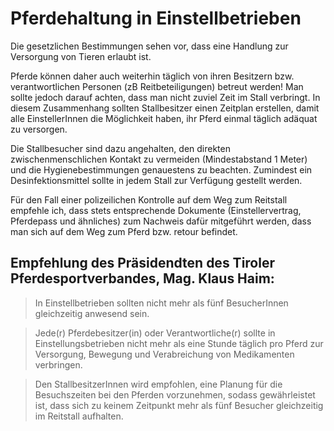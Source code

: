 # Pferdehaltung in Einstellbetrieben

Die gesetzlichen Bestimmungen sehen vor, dass eine Handlung zur Versorgung von Tieren erlaubt ist.

Pferde können daher auch weiterhin täglich von ihren Besitzern bzw. verantwortlichen Personen (zB Reitbeteiligungen) betreut werden! Man sollte jedoch darauf achten, dass man nicht zuviel Zeit im Stall verbringt. In diesem Zusammenhang sollten Stallbesitzer einen Zeitplan erstellen, damit alle EinstellerInnen die Möglichkeit haben, ihr Pferd einmal täglich adäquat zu versorgen. 

Die Stallbesucher sind dazu angehalten, den direkten zwischenmenschlichen Kontakt zu vermeiden (Mindestabstand 1 Meter) und die Hygienebestimmungen genauestens zu beachten. Zumindest ein Desinfektionsmittel sollte in jedem Stall zur Verfügung gestellt werden.

Für den Fall einer polizeilichen Kontrolle auf dem Weg zum Reitstall empfehle ich, dass stets entsprechende Dokumente (Einstellervertrag, Pferdepass und ähnliches) zum Nachweis dafür mitgeführt werden, dass man sich auf dem Weg zum Pferd bzw. retour befindet.

## Empfehlung des Präsidendten des Tiroler Pferdesportverbandes, Mag. Klaus Haim:

> In Einstellbetrieben sollten nicht mehr als fünf BesucherInnen gleichzeitig anwesend sein.

> Jede(r) Pferdebesitzer(in) oder Verantwortliche(r) sollte in Einstellungsbetrieben nicht mehr als eine Stunde täglich pro Pferd zur Versorgung, Bewegung und Verabreichung von Medikamenten verbringen.

> Den StallbesitzerInnen wird empfohlen, eine Planung für die Besuchszeiten bei den Pferden vorzunehmen, sodass gewährleistet ist, dass sich zu keinem Zeitpunkt mehr als fünf Besucher gleichzeitig im Reitstall aufhalten.
